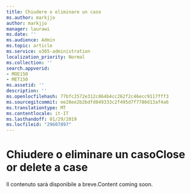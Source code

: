 ```yaml
---
title: Chiudere o eliminare un caso
ms.author: markjjo
author: markjjo
manager: laurawi
ms.date: ''
ms.audience: Admin
ms.topic: article
ms.service: o365-administration
localization_priority: Normal
ms.collection: ''
search.appverid:
- MOE150
- MET150
ms.assetid: ''
description: ''
ms.openlocfilehash: 77bfc2572e312c864b4cc262f2c46ecc9117fff3
ms.sourcegitcommit: ee28ee2b2bdfd049333c2f495d7f7780d13af4a6
ms.translationtype: MT
ms.contentlocale: it-IT
ms.lasthandoff: 01/29/2019
ms.locfileid: "29607897"
---
```

# <a name="close-or-delete-a-case"></a><span data-ttu-id="907a4-102">Chiudere o eliminare un caso</span><span class="sxs-lookup"><span data-stu-id="907a4-102">Close or delete a case</span></span>

<span data-ttu-id="907a4-103">Il contenuto sarà disponibile a breve.</span><span class="sxs-lookup"><span data-stu-id="907a4-103">Content coming soon.</span></span>